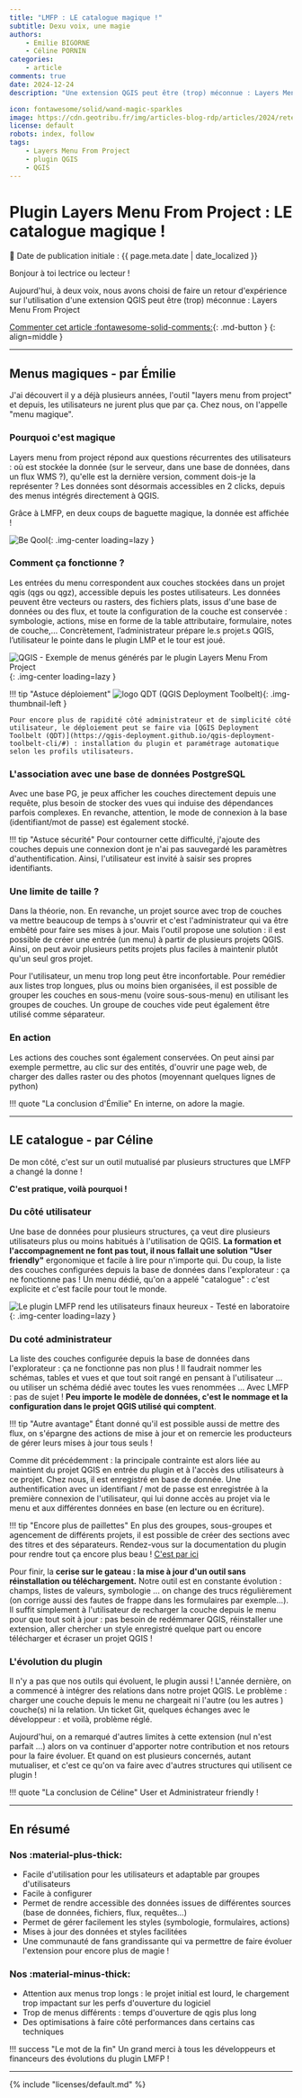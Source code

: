 ```yaml
---
title: "LMFP : LE catalogue magique !"
subtitle: Dexu voix, une magie
authors:
    - Emilie BIGORNE
    - Céline PORNIN
categories:
    - article
comments: true
date: 2024-12-24
description: "Une extension QGIS peut être (trop) méconnue : Layers Menu From Project permet de simplifier la vie des administrateurs ET des utilisateurs, retour d'expérience à deux voix. "

icon: fontawesome/solid/wand-magic-sparkles
image: https://cdn.geotribu.fr/img/articles-blog-rdp/articles/2024/retex_layers_menu_from_project/be-qool_myriade.png
license: default
robots: index, follow
tags:
    - Layers Menu From Project
    - plugin QGIS
    - QGIS
---
```


# Plugin Layers Menu From Project : LE catalogue magique !

:calendar: Date de publication initiale : {{ page.meta.date | date_localized }}

Bonjour à toi lectrice ou lecteur !

Aujourd'hui, à deux voix, nous avons choisi de faire un retour d'expérience sur l'utilisation d'une extension QGIS peut être (trop) méconnue : Layers Menu From Project

[Commenter cet article :fontawesome-solid-comments:](#__comments "Aller aux commentaires"){: .md-button }
{: align=middle }

----

## Menus magiques - par Émilie

J'ai découvert il y a déjà plusieurs années, l'outil "layers menu from project" et depuis, les utilisateurs ne jurent plus que par ça. Chez nous, on l'appelle "menu magique".

### Pourquoi c'est magique

Layers menu from project répond aux questions récurrentes des utilisateurs : où est stockée la donnée (sur le serveur, dans une base de données, dans un flux WMS ?), qu'elle est la dernière version, comment dois-je la représenter ? Les données sont désormais accessibles en 2 clicks, depuis des menus intégrés directement à QGIS.

Grâce à LMFP, en deux coups de baguette magique, la donnée est affichée !

![Be Qool](https://cdn.geotribu.fr/img/articles-blog-rdp/articles/2024/retex_layers_menu_from_project/be-qool_myriade.png){: .img-center loading=lazy }

### Comment ça fonctionne ?

Les entrées du menu correspondent aux couches stockées dans un projet qgis (qgs ou qgz), accessible depuis les postes utilisateurs. Les données peuvent être vecteurs ou rasters, des fichiers plats, issus d'une base de données ou des flux, et toute la configuration de la couche est conservée : symbologie, actions, mise en forme de la table attributaire, formulaire, notes de couche,…
Concrètement, l’administrateur prépare le.s projet.s QGIS, l’utilisateur le pointe dans le plugin LMP et le tour est joué.

![QGIS - Exemple de menus générés par le plugin Layers Menu From Project](https://cdn.geotribu.fr/img/articles-blog-rdp/articles/2024/retex_layers_menu_from_project/LMFP_QGIS_EP-Loire_exemple.webp){: .img-center loading=lazy }

<!-- markdownlint-disable MD046 -->
!!! tip "Astuce déploiement"
    ![logo QDT (QGIS Deployment Toolbelt)](https://cdn.geotribu.fr/img/logos-icones/logiciels_librairies/qdt.webp){: .img-thumbnail-left }

    Pour encore plus de rapidité côté administrateur et de simplicité côté utilisateur, le déploiement peut se faire via [QGIS Deployment Toolbelt (QDT)](https://qgis-deployment.github.io/qgis-deployment-toolbelt-cli/#) : installation du plugin et paramétrage automatique selon les profils utilisateurs.
<!-- markdownlint-enable MD046 -->

### L'association avec une base de données PostgreSQL

Avec une base PG, je peux afficher les couches directement depuis une requête, plus besoin de stocker des vues qui induise des dépendances parfois complexes. En revanche, attention, le mode de connexion à la base (identifiant/mot de passe) est également stocké.

!!! tip "Astuce sécurité"
    Pour contourner cette difficulté, j'ajoute des couches depuis une connexion dont je n'ai pas sauvegardé les paramètres d'authentification. Ainsi, l'utilisateur est invité à saisir ses propres identifiants.

### Une limite  de taille ?

Dans la théorie, non. En revanche, un projet source avec trop de couches va mettre beaucoup de temps à s'ouvrir et c'est l'administrateur qui va être embêté pour faire ses mises à jour. Mais l'outil propose une solution : il est possible de créer une entrée (un menu) à partir de plusieurs projets QGIS. Ainsi, on peut avoir plusieurs petits projets plus faciles à maintenir plutôt qu'un seul gros projet.

Pour l'utilisateur, un menu trop long peut être inconfortable. Pour remédier aux listes trop longues, plus ou moins bien organisées, il est possible de grouper les couches en sous-menu (voire sous-sous-menu) en utilisant les groupes de couches. Un groupe de couches vide peut également être utilisé comme séparateur.

### En action

Les actions des couches sont également conservées. On peut ainsi par exemple permettre, au clic sur des entités, d'ouvrir une page web, de charger des dalles raster ou des photos (moyennant quelques lignes de python)

!!! quote "La conclusion d'Émilie"
    En interne, on adore la magie.

----

## LE catalogue  - par Céline

De mon côté, c'est sur un outil mutualisé par plusieurs structures que LMFP a changé la donne !

**C'est pratique, voilà pourquoi !**

### Du côté utilisateur

Une base de données pour plusieurs structures, ça veut dire plusieurs utilisateurs plus ou moins habitués à l'utilisation de QGIS.
**La formation et l'accompagnement ne font pas tout, il nous fallait une solution "User friendly"** ergonomique et facile à lire pour n'importe qui.
Du coup, la liste des couches configurées depuis la base de données dans l'explorateur : ça ne fonctionne pas ! Un menu dédié, qu'on a appelé "catalogue" : c'est explicite et c'est facile pour tout le monde.

![Le plugin LMFP rend les utilisateurs finaux heureux - Testé en laboratoire](https://cdn.geotribu.fr/img/articles-blog-rdp/articles/2024/retex_layers_menu_from_project/lmfp_utilisateur_qgis_malheureux_heureux.webp){: .img-center loading=lazy }

### Du coté administrateur

La liste des couches configurée depuis la base de données dans l'explorateur : ça ne fonctionne pas non plus ! Il faudrait nommer les schémas, tables et vues et que tout soit rangé en pensant à l'utilisateur ... ou utiliser un schéma dédié avec toutes les vues renommées ...
Avec LMFP : pas de sujet ! **Peu importe le modèle de données, c'est le nommage et la configuration dans le projet QGIS utilisé qui comptent**.

!!! tip "Autre avantage"
    Étant donné qu'il est possible aussi de mettre des flux, on s'épargne des actions de mise à jour et on remercie les producteurs de gérer leurs mises à jour tous seuls !

Comme dit précédemment : la principale contrainte est alors liée au maintient du projet QGIS en entrée du plugin et à l'accès des utilisateurs à ce projet. Chez nous, il est enregistré en base de donnée. Une authentification avec un identifiant / mot de passe est enregistrée à la première connexion de l'utilisateur, qui lui donne accès au projet via le menu et aux différentes données en base (en lecture ou en écriture).

!!! tip "Encore plus de paillettes"
    En plus des groupes, sous-groupes et agencement de différents projets, il est possible de créer des sections avec des titres et des séparateurs. Rendez-vous sur la documentation du plugin pour rendre tout ça encore plus beau ! [C'est par ici](https://aeag.github.io/MenuFromProject-Qgis-Plugin/usage/fr_use.html#)

Pour finir, la **cerise sur le gateau : la mise à jour d'un outil sans réinstallation ou téléchargement.**
Notre outil est en constante évolution : champs, listes de valeurs, symbologie ... on change des trucs régulièrement (on corrige aussi des fautes de frappe dans les formulaires par exemple...). Il suffit simplement à l'utilisateur de recharger la couche depuis le menu pour que tout soit à jour : pas besoin de redémmarer QGIS, réinstaller une extension, aller chercher un style enregistré quelque part ou encore télécharger et écraser un projet QGIS !

### L'évolution du plugin

Il n'y a pas que nos outils qui évoluent, le plugin aussi !
L'année dernière, on a commencé à intégrer des relations dans notre projet QGIS. Le problème : charger une couche depuis le menu ne chargeait ni l'autre (ou les autres ) couche(s) ni la relation.
Un ticket Git, quelques échanges avec le développeur : et voilà, problème réglé.

Aujourd'hui, on a remarqué d'autres limites à cette extension (nul n'est parfait ...) alors on va continuer d'apporter notre contribution et nos retours pour la faire évoluer. Et quand on est plusieurs concernés, autant mutualiser, et c'est ce qu'on va faire avec d'autres structures qui utilisent ce plugin !

!!! quote "La conclusion de Céline"
    User et Administrateur friendly !

----

## En résumé

<!-- markdownlint-disable MD026 -->
### Nos :material-plus-thick:
<!-- markdownlint-enable MD026 -->

* Facile d'utilisation pour les utilisateurs et adaptable par groupes d'utilisateurs
* Facile à configurer
* Permet de rendre accessible des données issues de différentes sources (base de données, fichiers, flux, requêtes...)
* Permet de gérer facilement les styles (symbologie, formulaires, actions)
* Mises à jour des données et styles facilitées
* Une communauté de fans grandissante qui va permettre de faire évoluer l'extension pour encore plus de magie !

<!-- markdownlint-disable MD026 -->
### Nos :material-minus-thick:
<!-- markdownlint-enable MD026 -->

* Attention aux menus trop longs : le projet initial est lourd, le chargement trop impactant sur les perfs d'ouverture du logiciel
* Trop de menus différents : temps d'ouverture de qgis plus long
* Des optimisations à faire côté performances dans certains cas techniques

!!! success "Le mot de la fin"
    Un grand merci à tous les développeurs et financeurs des évolutions du plugin LMFP !

----

<!-- geotribu:authors-block -->

{% include "licenses/default.md" %}
